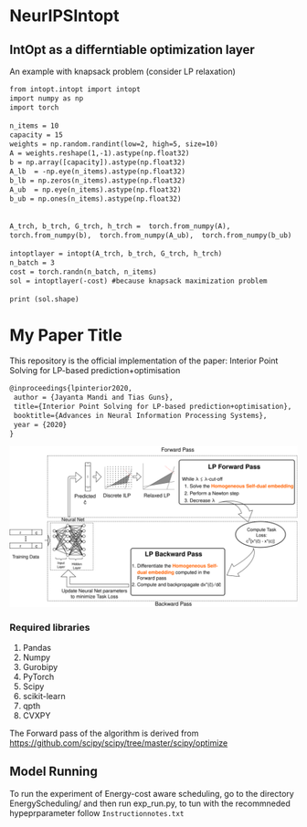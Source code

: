 # NeurIPSIntopt

## IntOpt as a differntiable optimization layer
An example with knapsack problem (consider LP relaxation)
```
from intopt.intopt import intopt
import numpy as np
import torch	

n_items = 10
capacity = 15
weights = np.random.randint(low=2, high=5, size=10)
A = weights.reshape(1,-1).astype(np.float32)
b = np.array([capacity]).astype(np.float32)
A_lb  = -np.eye(n_items).astype(np.float32)
b_lb = np.zeros(n_items).astype(np.float32)
A_ub  = np.eye(n_items).astype(np.float32)
b_ub = np.ones(n_items).astype(np.float32)


A_trch, b_trch, G_trch, h_trch =  torch.from_numpy(A), torch.from_numpy(b),  torch.from_numpy(A_ub),  torch.from_numpy(b_ub)

intoptlayer = intopt(A_trch, b_trch, G_trch, h_trch)
n_batch = 3
cost = torch.randn(n_batch, n_items)
sol = intoptlayer(-cost) #because knapsack maximization problem

print (sol.shape)
```



# My Paper Title

This repository is the official implementation of the paper: Interior Point Solving for LP-based prediction+optimisation
```
@inproceedings{lpinterior2020,
 author = {Jayanta Mandi and Tias Guns},
 title={Interior Point Solving for LP-based prediction+optimisation}, 
 booktitle={Advances in Neural Information Processing Systems},
 year = {2020}
}
```
![Alt text](AbstractFig.png?raw=true "Optional Title")

### Required libraries

1. Pandas
2. Numpy
3. Gurobipy
4. PyTorch
5. Scipy
6. scikit-learn
7. qpth
8. CVXPY

The Forward pass of the algorithm is derived from https://github.com/scipy/scipy/tree/master/scipy/optimize


## Model Running


To run the experiment of Energy-cost aware scheduling, go to the directory EnergyScheduling/ and then run exp_run.py, to tun with the recommneded hypeprparameter follow `Instructionnotes.txt`

